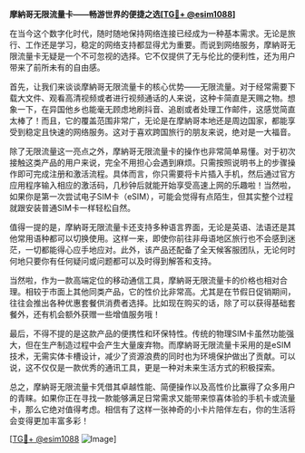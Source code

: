 **摩納哥无限流量卡——畅游世界的便捷之选[[TG💪+ @esim1088](https://t.me/s/esim1088)]**

在当今这个数字化时代，随时随地保持网络连接已经成为一种基本需求。无论是旅行、工作还是学习，稳定的网络支持都显得尤为重要。而说到网络服务，摩納哥无限流量卡无疑是一个不可忽视的选择。它不仅提供了无与伦比的便利性，还为用户带来了前所未有的自由感。

首先，让我们来谈谈摩納哥无限流量卡的核心优势——无限流量。对于经常需要下载大文件、观看高清视频或者进行视频通话的人来说，这种卡简直是天赐之物。想象一下，在异国他乡也能毫无顾虑地刷抖音、追剧或者处理工作邮件，这感觉简直太棒了！而且，它的覆盖范围非常广，无论是在摩納哥本地还是周边国家，都能享受到稳定且快速的网络服务。这对于喜欢跨国旅行的朋友来说，绝对是一大福音。

除了无限流量这一亮点之外，摩納哥无限流量卡的操作也非常简单易懂。对于初次接触这类产品的用户来说，完全不用担心会遇到麻烦。只需按照说明书上的步骤操作即可完成注册和激活流程。具体而言，你只需要将卡片插入手机，然后通过官方应用程序输入相应的激活码，几秒钟后就能开始享受高速上网的乐趣啦！当然啦，如果你是第一次尝试电子SIM卡（eSIM），可能会觉得有点陌生，但其实整个过程就跟安装普通SIM卡一样轻松自然。

值得一提的是，摩納哥无限流量卡还支持多种语言界面，无论是英语、法语还是其他常用语种都可以切换使用。这样一来，即使你前往非母语地区旅行也不会感到迷茫，一切都能得心应手地应对。此外，该产品还配备了全天候客服团队，无论何时何地只要你有任何疑问或问题都可以及时得到解答和支持。

当然啦，作为一款高端定位的移动通信工具，摩納哥无限流量卡的价格也相对合理。相较于市面上其他同类产品，它的性价比非常高。尤其是在节假日促销期间，往往会推出各种优惠套餐供消费者选择。比如现在购买的话，除了可以获得基础套餐外，还有机会额外获赠一些增值服务哦！

最后，不得不提的是这款产品的便携性和环保特性。传统的物理SIM卡虽然功能强大，但在生产制造过程中会产生大量废弃物。而摩納哥无限流量卡采用的是eSIM技术，无需实体卡槽设计，减少了资源浪费的同时也为环境保护做出了贡献。可以说，这不仅仅是一款优秀的通讯工具，更是一种对未来生活方式的积极探索。

总之，摩納哥无限流量卡凭借其卓越性能、简便操作以及高性价比赢得了众多用户的青睐。如果你正在寻找一款能够满足日常需求又能带来惊喜体验的手机卡或流量卡，那么它绝对值得考虑。相信有了这样一张神奇的小卡片陪伴左右，你的生活将会变得更加丰富多彩！

[[TG💪+ @esim1088](https://t.me/s/esim1088) ![Image](https://i.postimg.cc/4NQfJmqS/Snipaste-2025-05-13-00-14-12.png)]